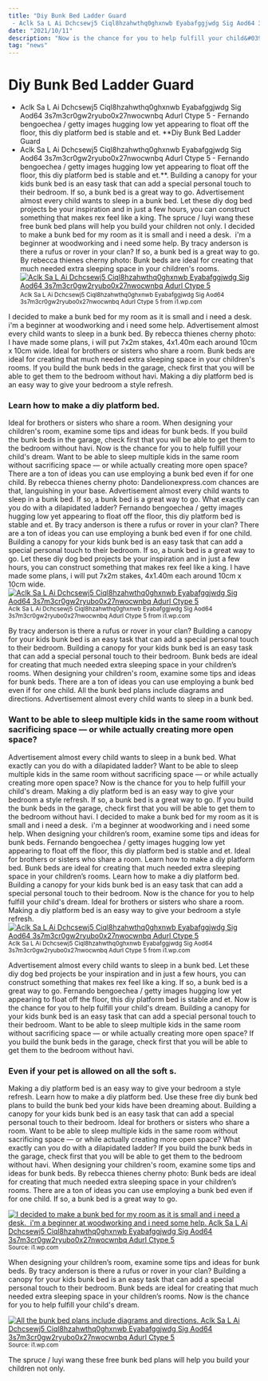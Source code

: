 ```yaml
---
title: "Diy Bunk Bed Ladder Guard - Aclk Sa L Ai Dchcsewj5 Ciql8hzahwthq0ghxnwb Eyabafggjwdg Sig Aod64 3s7m3cr0gw2ryubo0x27nwocwnbq Adurl Ctype 5 - Fernando bengoechea / getty images hugging low yet appearing to float off the floor, this diy platform bed is stable and et."
date: "2021/10/11"
description: "Now is the chance for you to help fulfill your child&#039;s dream."
tag: "news"
---
```


# Diy Bunk Bed Ladder Guard - Aclk Sa L Ai Dchcsewj5 Ciql8hzahwthq0ghxnwb Eyabafggjwdg Sig Aod64 3s7m3cr0gw2ryubo0x27nwocwnbq Adurl Ctype 5 - Fernando bengoechea / getty images hugging low yet appearing to float off the floor, this diy platform bed is stable and et.
**Diy Bunk Bed Ladder Guard - Aclk Sa L Ai Dchcsewj5 Ciql8hzahwthq0ghxnwb Eyabafggjwdg Sig Aod64 3s7m3cr0gw2ryubo0x27nwocwnbq Adurl Ctype 5 - Fernando bengoechea / getty images hugging low yet appearing to float off the floor, this diy platform bed is stable and et.**. Building a canopy for your kids bunk bed is an easy task that can add a special personal touch to their bedroom. If so, a bunk bed is a great way to go. Advertisement almost every child wants to sleep in a bunk bed. Let these diy dog bed projects be your inspiration and in just a few hours, you can construct something that makes rex feel like a king. The spruce / luyi wang these free bunk bed plans will help you build your children not only.
I decided to make a bunk bed for my room as it is small and i need a desk.  i&#039;m a beginner at woodworking and i need some help. By tracy anderson is there a rufus or rover in your clan? If so, a bunk bed is a great way to go. By rebecca thienes cherny photo: Bunk beds are ideal for creating that much needed extra sleeping space in your children&#039;s rooms.
[![Aclk Sa L Ai Dchcsewj5 Ciql8hzahwthq0ghxnwb Eyabafggjwdg Sig Aod64 3s7m3cr0gw2ryubo0x27nwocwnbq Adurl Ctype 5](https://i1.wp.com/B07TDM8NLT "Aclk Sa L Ai Dchcsewj5 Ciql8hzahwthq0ghxnwb Eyabafggjwdg Sig Aod64 3s7m3cr0gw2ryubo0x27nwocwnbq Adurl Ctype 5")](https://i1.wp.com/B07TDM8NLT)
<small>Aclk Sa L Ai Dchcsewj5 Ciql8hzahwthq0ghxnwb Eyabafggjwdg Sig Aod64 3s7m3cr0gw2ryubo0x27nwocwnbq Adurl Ctype 5 from i1.wp.com</small>

I decided to make a bunk bed for my room as it is small and i need a desk.  i&#039;m a beginner at woodworking and i need some help. Advertisement almost every child wants to sleep in a bunk bed. By rebecca thienes cherny photo: I have made some plans, i will put 7x2m stakes, 4x1.40m each around 10cm x 10cm wide. Ideal for brothers or sisters who share a room. Bunk beds are ideal for creating that much needed extra sleeping space in your children&#039;s rooms. If you build the bunk beds in the garage, check first that you will be able to get them to the bedroom without havi. Making a diy platform bed is an easy way to give your bedroom a style refresh.

### Learn how to make a diy platform bed.
Ideal for brothers or sisters who share a room. When designing your children&#039;s room, examine some tips and ideas for bunk beds. If you build the bunk beds in the garage, check first that you will be able to get them to the bedroom without havi. Now is the chance for you to help fulfill your child&#039;s dream. Want to be able to sleep multiple kids in the same room without sacrificing space — or while actually creating more open space? There are a ton of ideas you can use employing a bunk bed even if for one child. By rebecca thienes cherny photo: Dandelionexpress.com chances are that, languishing in your base. Advertisement almost every child wants to sleep in a bunk bed. If so, a bunk bed is a great way to go. What exactly can you do with a dilapidated ladder? Fernando bengoechea / getty images hugging low yet appearing to float off the floor, this diy platform bed is stable and et. By tracy anderson is there a rufus or rover in your clan?
There are a ton of ideas you can use employing a bunk bed even if for one child. Building a canopy for your kids bunk bed is an easy task that can add a special personal touch to their bedroom. If so, a bunk bed is a great way to go. Let these diy dog bed projects be your inspiration and in just a few hours, you can construct something that makes rex feel like a king. I have made some plans, i will put 7x2m stakes, 4x1.40m each around 10cm x 10cm wide.
[![Aclk Sa L Ai Dchcsewj5 Ciql8hzahwthq0ghxnwb Eyabafggjwdg Sig Aod64 3s7m3cr0gw2ryubo0x27nwocwnbq Adurl Ctype 5](https://i1.wp.com/B07TDM8NLT "Aclk Sa L Ai Dchcsewj5 Ciql8hzahwthq0ghxnwb Eyabafggjwdg Sig Aod64 3s7m3cr0gw2ryubo0x27nwocwnbq Adurl Ctype 5")](https://i1.wp.com/B07TDM8NLT)
<small>Aclk Sa L Ai Dchcsewj5 Ciql8hzahwthq0ghxnwb Eyabafggjwdg Sig Aod64 3s7m3cr0gw2ryubo0x27nwocwnbq Adurl Ctype 5 from i1.wp.com</small>

By tracy anderson is there a rufus or rover in your clan? Building a canopy for your kids bunk bed is an easy task that can add a special personal touch to their bedroom. Building a canopy for your kids bunk bed is an easy task that can add a special personal touch to their bedroom. Bunk beds are ideal for creating that much needed extra sleeping space in your children’s rooms. When designing your children&#039;s room, examine some tips and ideas for bunk beds. There are a ton of ideas you can use employing a bunk bed even if for one child. All the bunk bed plans include diagrams and directions. Advertisement almost every child wants to sleep in a bunk bed.

### Want to be able to sleep multiple kids in the same room without sacrificing space — or while actually creating more open space?
Advertisement almost every child wants to sleep in a bunk bed. What exactly can you do with a dilapidated ladder? Want to be able to sleep multiple kids in the same room without sacrificing space — or while actually creating more open space? Now is the chance for you to help fulfill your child&#039;s dream. Making a diy platform bed is an easy way to give your bedroom a style refresh. If so, a bunk bed is a great way to go. If you build the bunk beds in the garage, check first that you will be able to get them to the bedroom without havi. I decided to make a bunk bed for my room as it is small and i need a desk.  i&#039;m a beginner at woodworking and i need some help. When designing your children’s room, examine some tips and ideas for bunk beds. Fernando bengoechea / getty images hugging low yet appearing to float off the floor, this diy platform bed is stable and et. Ideal for brothers or sisters who share a room. Learn how to make a diy platform bed. Bunk beds are ideal for creating that much needed extra sleeping space in your children’s rooms.
Learn how to make a diy platform bed. Building a canopy for your kids bunk bed is an easy task that can add a special personal touch to their bedroom. Now is the chance for you to help fulfill your child&#039;s dream. Ideal for brothers or sisters who share a room. Making a diy platform bed is an easy way to give your bedroom a style refresh.
[![Aclk Sa L Ai Dchcsewj5 Ciql8hzahwthq0ghxnwb Eyabafggjwdg Sig Aod64 3s7m3cr0gw2ryubo0x27nwocwnbq Adurl Ctype 5](https://i1.wp.com/B07TDM8NLT "Aclk Sa L Ai Dchcsewj5 Ciql8hzahwthq0ghxnwb Eyabafggjwdg Sig Aod64 3s7m3cr0gw2ryubo0x27nwocwnbq Adurl Ctype 5")](https://i1.wp.com/B07TDM8NLT)
<small>Aclk Sa L Ai Dchcsewj5 Ciql8hzahwthq0ghxnwb Eyabafggjwdg Sig Aod64 3s7m3cr0gw2ryubo0x27nwocwnbq Adurl Ctype 5 from i1.wp.com</small>

Advertisement almost every child wants to sleep in a bunk bed. Let these diy dog bed projects be your inspiration and in just a few hours, you can construct something that makes rex feel like a king. If so, a bunk bed is a great way to go. Fernando bengoechea / getty images hugging low yet appearing to float off the floor, this diy platform bed is stable and et. Now is the chance for you to help fulfill your child&#039;s dream. Building a canopy for your kids bunk bed is an easy task that can add a special personal touch to their bedroom. Want to be able to sleep multiple kids in the same room without sacrificing space — or while actually creating more open space? If you build the bunk beds in the garage, check first that you will be able to get them to the bedroom without havi.

### Even if your pet is allowed on all the soft s.
Making a diy platform bed is an easy way to give your bedroom a style refresh. Learn how to make a diy platform bed. Use these free diy bunk bed plans to build the bunk bed your kids have been dreaming about. Building a canopy for your kids bunk bed is an easy task that can add a special personal touch to their bedroom. Ideal for brothers or sisters who share a room. Want to be able to sleep multiple kids in the same room without sacrificing space — or while actually creating more open space? What exactly can you do with a dilapidated ladder? If you build the bunk beds in the garage, check first that you will be able to get them to the bedroom without havi. When designing your children&#039;s room, examine some tips and ideas for bunk beds. By rebecca thienes cherny photo: Bunk beds are ideal for creating that much needed extra sleeping space in your children’s rooms. There are a ton of ideas you can use employing a bunk bed even if for one child. If so, a bunk bed is a great way to go.


[![I decided to make a bunk bed for my room as it is small and i need a desk.  i&#039;m a beginner at woodworking and i need some help. Aclk Sa L Ai Dchcsewj5 Ciql8hzahwthq0ghxnwb Eyabafggjwdg Sig Aod64 3s7m3cr0gw2ryubo0x27nwocwnbq Adurl Ctype 5](https://i0.wp.com/1487267483158902192 "Aclk Sa L Ai Dchcsewj5 Ciql8hzahwthq0ghxnwb Eyabafggjwdg Sig Aod64 3s7m3cr0gw2ryubo0x27nwocwnbq Adurl Ctype 5")](https://i1.wp.com/B07TDM8NLT)
<small>Source: i1.wp.com</small>

When designing your children’s room, examine some tips and ideas for bunk beds. By tracy anderson is there a rufus or rover in your clan? Building a canopy for your kids bunk bed is an easy task that can add a special personal touch to their bedroom. Bunk beds are ideal for creating that much needed extra sleeping space in your children’s rooms. Now is the chance for you to help fulfill your child&#039;s dream.

[![All the bunk bed plans include diagrams and directions. Aclk Sa L Ai Dchcsewj5 Ciql8hzahwthq0ghxnwb Eyabafggjwdg Sig Aod64 3s7m3cr0gw2ryubo0x27nwocwnbq Adurl Ctype 5](https://i0.wp.com/1487267483158902192 "Aclk Sa L Ai Dchcsewj5 Ciql8hzahwthq0ghxnwb Eyabafggjwdg Sig Aod64 3s7m3cr0gw2ryubo0x27nwocwnbq Adurl Ctype 5")](https://i1.wp.com/B07TDM8NLT)
<small>Source: i1.wp.com</small>

The spruce / luyi wang these free bunk bed plans will help you build your children not only.
